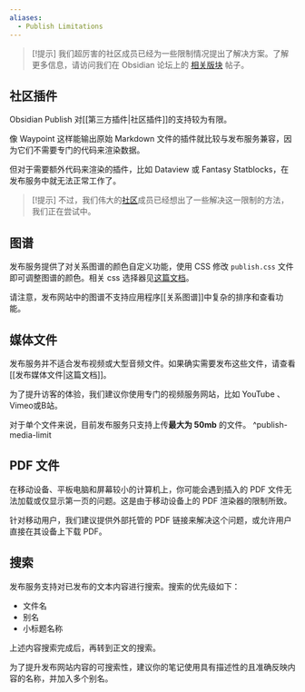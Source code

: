 ```yaml
---
aliases:
  - Publish Limitations
---
```

> [!提示] 我们超厉害的社区成员已经为一些限制情况提出了解决方案。了解更多信息，请访问我们在 Obsidian 论坛上的 [相关版块](https://forum.obsidian.md/t/obsidian-publish-resources/74582) 帖子。

## 社区插件

Obsidian Publish 对[[第三方插件|社区插件]]的支持较为有限。

像 Waypoint 这样能输出原始 Markdown 文件的插件就比较与发布服务兼容，因为它们不需要专门的代码来渲染数据。

但对于需要额外代码来渲染的插件，比如 Dataview 或 Fantasy Statblocks，在发布服务中就无法正常工作了。

> [!提示] 不过，我们伟大的[社区](https://obsidian.md/community)成员已经想出了一些解决这一限制的方法，我们正在尝试中。

## 图谱

发布服务提供了对关系图谱的颜色自定义功能，使用 CSS 修改 `publish.css` 文件即可调整图谱的颜色。相关 css 选择器见[这篇文档](https://docs.obsidian.md/Reference/CSS+variables/Plugins/Graph)。

请注意，发布网站中的图谱不支持应用程序[[关系图谱]]中复杂的排序和查看功能。

## 媒体文件

发布服务并不适合发布视频或大型音频文件。如果确实需要发布这些文件，请查看[[发布媒体文件|这篇文档]]。

为了提升访客的体验，我们建议你使用专门的视频服务网站，比如 YouTube 、Vimeo或B站。

对于单个文件来说，目前发布服务只支持上传**最大为 50mb** 的文件。 ^publish-media-limit

## PDF 文件

在移动设备、平板电脑和屏幕较小的计算机上，你可能会遇到插入的 PDF 文件无法加载或仅显示第一页的问题。这是由于移动设备上的 PDF 渲染器的限制所致。

针对移动用户，我们建议提供外部托管的 PDF 链接来解决这个问题，或允许用户直接在其设备上下载 PDF。

## 搜索

发布服务支持对已发布的文本内容进行搜索。搜索的优先级如下：

- 文件名
- 别名
- 小标题名称

上述内容搜索完成后，再转到正文的搜索。

为了提升发布网站内容的可搜索性，建议你的笔记使用具有描述性的且准确反映内容的名称，并加入多个别名。
